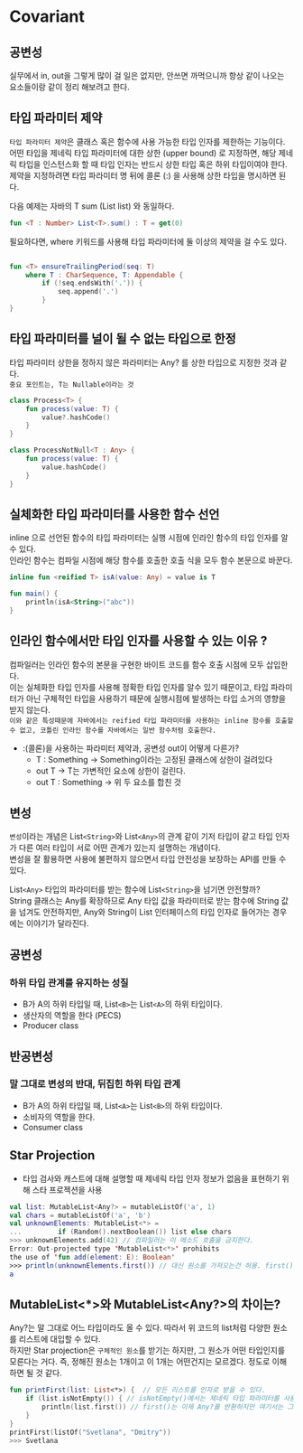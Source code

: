 # Covariant
## 공변성

실무에서 in, out을 그렇게 많이 걸 일은 없지만, 안쓰면 까먹으니까 항상 같이 나오는 요소들이랑 같이 정리 해보려고 한다.

## 타입 파라미터 제약

`타입 파라미터 제약`은 클래스 혹은 함수에 사용 가능한 타입 인자를 제한하는 기능이다.
어떤 타입을 제네릭 타입 파라미터에 대한 상한 (upper bound) 로 지정하면, 해당 제네릭 타입을 인스턴스화 할 때 타입 인자는 반드시 상한 타입 혹은 하위 타입이여야 한다.  
제약을 지정하려면 타입 파라미터 명 뒤에 콜론 (:) 을 사용해 상한 타입을 명시하면 된다.    
  
다음 예제는 자바의 <T extends Number> T sum (List<T> list) 와 동일하다.
```kotlin
fun <T : Number> List<T>.sum() : T = get(0)
```

필요하다면, where 키워드를 사용해 타입 파라미터에 둘 이상의 제약을 걸 수도 있다.
```kotlin

fun <T> ensureTrailingPeriod(seq: T)
    where T : CharSequence, T: Appendable {
        if (!seq.endsWith('.')) {
            seq.append('.')
        }
}
```

## 타입 파라미터를 널이 될 수 없는 타입으로 한정
타입 파라미터 상한을 정하지 않은 파라미터는 Any? 를 상한 타입으로 지정한 것과 같다.  
`중요 포인트는, T는 Nullable이라는 것`
```kotlin
class Process<T> {
    fun process(value: T) {
        value?.hashCode()
    }
}

class ProcessNotNull<T : Any> {
    fun process(value: T) {
        value.hashCode()
    }
}
```

## 실체화한 타입 파라미터를 사용한 함수 선언
inline 으로 선언된 함수의 타입 파라미터는 실행 시점에 인라인 함수의 타입 인자를 알 수 있다.  
인라인 함수는 컴파일 시점에 해당 함수를 호출한 호출 식을 모두 함수 본문으로 바꾼다.

```kotlin
inline fun <reified T> isA(value: Any) = value is T

fun main() {
    println(isA<String>("abc"))
}
```

## 인라인 함수에서만 타입 인자를 사용할 수 있는 이유 ?
컴파일러는 인라인 함수의 본문을 구현한 바이트 코드를 함수 호출 시점에 모두 삽입한다.  
이는 실체화한 타입 인자를 사용해 정확한 타입 인자를 알수 있기 때문이고, 타입 파라미터가 아닌 구체적인 타입을 사용하기 때문에 실행시점에 발생하는 타입 소거의 영향을 받지 않는다.  
`이와 같은 특성때문에 자바에서는 reified 타입 파라미터를 사용하는 inline 함수를 호출할 수 없고, 코틀린 인라인 함수를 자바에서는 일반 함수처럼 호출한다.`


+ :(콜론)을 사용하는 파라미터 제약과, 공변성 out이 어떻게 다른가?
  + T : Something -> Something이라는 고정된 클래스에 상한이 걸려있다
  + out T -> T는 가변적인 요소에 상한이 걸린다.
  + out T : Something -> 위 두 요소를 합친 것

## 변성
`변성`이라는 개념은 List`<String>`와 List`<Any>`의 관계 같이 기저 타입이 같고 타입 인자가 다른 여러 타입이 서로 어떤 관계가 있는지 설명하는 개념이다.  
변성을 잘 활용하면 사용에 불편하지 않으면서 타입 안전성을 보장하는 API를 만들 수 있다.

List`<Any>` 타입의 파라미터를 받는 함수에 List`<String>`을 넘기면 안전할까?  
String 클래스는 Any를 확장하므로 Any 타입 값을 파라미터로 받는 함수에 String 값을 넘겨도 안전하지만, Any와 String이 List 인터페이스의 타입 인자로 들어가는 경우에는 이야기가 달라진다.

## 공변성
### 하위 타입 관계를 유지하는 성질
- B가 A의 하위 타입일 때, List`<B>`는 List`<A>`의 하위 타입이다.
- 생산자의 역할을 한다 (PECS)
- Producer class

## 반공변성
### 말 그대로 변성의 반대, 뒤집힌 하위 타입 관계
- B가 A의 하위 타입일 때, List`<A>`는 List`<B>`의 하위 타입이다.
- 소비자의 역할을 한다.
- Consumer class

## Star Projection
- 타입 검사와 캐스트에 대해 설명할 때 제네릭 타입 인자 정보가 없음을 표현하기 위해 스타 프로젝션을 사용

```kotlin
val list: MutableList<Any?> = mutableListOf('a', 1)
val chars = mutableListOf('a', 'b')
val unknownElements: MutableList<*> =                
...         if (Random().nextBoolean()) list else chars
>>> unknownElements.add(42) // 컴파일러는 이 메소드 호출을 금지한다.                         
Error: Out-projected type 'MutableList<*>' prohibits
the use of 'fun add(element: E): Boolean'
>>> println(unknownElements.first()) // 대신 원소를 가져오는건 허용. first()는 Any? 타입의 원소를 반환한다. 
a
```

## MutableList<*>와 MutableList<Any?>의 차이는?
Any?는 말 그대로 어느 타입이라도 올 수 있다. 따라서 위 코드의 list처럼 다양한 원소를 리스트에 대입할 수 있다.  
하지만 Star projection은 `구체적인 원소`를 받기는 하지만, 그 원소가 어떤 타입인지를 모른다는 거다. 즉, 정해진 원소는 1개이고 이 1개는 어떤건지는 모르겠다. 정도로 이해하면 될 것 같다.

```kotlin
fun printFirst(list: List<*>) {  // 모든 리스트를 인자로 받을 수 있다. 
    if (list.isNotEmpty()) { // isNotEmpty()에서는 제네릭 타입 파라미터를 사용하지 않는다. 
        println(list.first()) // first()는 이제 Any?를 반환하지만 여기서는 그 타입만으로 충분하다. 
    }
}
printFirst(listOf("Svetlana", "Dmitry"))
>>> Svetlana
```